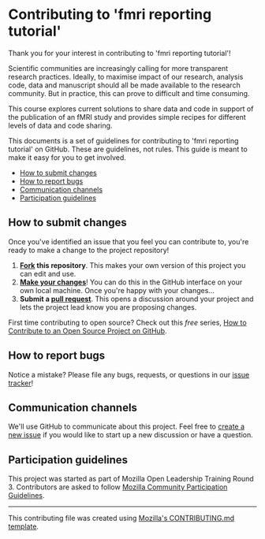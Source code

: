 # Contributing to 'fmri reporting tutorial'

Thank you for your interest in contributing to 'fmri reporting tutorial'! 

Scientific communities are increasingly calling for more transparent research practices. Ideally, to maximise impact of our research, analysis code, data and manuscript should all be made available to the research community. But in practice, this can prove to difficult and time consuming.

This course explores current solutions to share data and code in support of the publication of an fMRI study and provides simple recipes for different levels of data and code sharing.

This documents is a set of guidelines for contributing to 'fmri reporting tutorial' on GitHub. These are guidelines, not rules. This guide is meant to make it easy for you to get involved.

* [How to submit changes](#how-to-submit-changes)
* [How to report bugs](#how-to-report-bugs)
* [Communication channels](#communication-channels)
* [Participation guidelines](#participation-guidelines)

## How to submit changes
Once you've identified an issue that you feel you can contribute to, you're ready to make a change to the project repository!
 
  1. **[Fork](https://help.github.com/articles/fork-a-repo/) this repository**. This makes your own version of this project you can edit and use.
  2. **[Make your changes](https://guides.github.com/activities/forking/#making-changes)**! You can do this in the GitHub interface on your own local machine. Once you're happy with your changes...
  3. **Submit a [pull request](https://help.github.com/articles/proposing-changes-to-a-project-with-pull-requests/)**. This opens a discussion around your project and lets the project lead know you are proposing changes.

First time contributing to open source? Check out this *free* series, [How to Contribute to an Open Source Project on GitHub](https://egghead.io/series/how-to-contribute-to-an-open-source-project-on-github).

## How to report bugs

Notice a mistake? Please file any bugs, requests, or questions in our [issue tracker](https://github.com/cmaumet/fmri_reporting/issues)!

## Communication channels

We'll use GitHub to communicate about this project. Feel free to [create a new issue](https://github.com/cmaumet/fmri_reporting/issues/new) if you would like to start up a new discussion or have a question.

## Participation guidelines
This project was started as part of Mozilla Open Leadership Training Round 3. Contributors are asked to follow [Mozilla Community Participation Guidelines](https://www.mozilla.org/en-US/about/governance/policies/participation/).

---
This contributing file was created using [Mozilla's CONTRIBUTING.md template](https://github.com/acabunoc/mozsprint-repo-template/blob/master/CONTRIBUTING.md).
